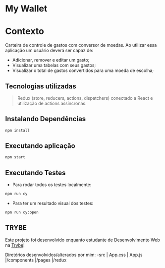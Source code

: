 # My Wallet

# Contexto
Carteira de controle de gastos com conversor de moedas. Ao utilizar essa aplicação um usuário deverá ser capaz de: 
 - Adicionar, remover e editar um gasto;
 - Visualizar uma tabelas com seus gastos;
 - Visualizar o total de gastos convertidos para uma moeda de escolha; 

## Tecnologias utilizadas

> Redux (store, reducers, actions, dispatchers) conectado a React e utilização de actions assíncronas.


## Instalando Dependências

```bash
npm install
``` 

## Executando aplicação

```bash
npm start
```

## Executando Testes

* Para rodar todos os testes localmente:

```bash
npm run cy
```
* Para ter um resultado visual dos testes:

```bash
npm run cy:open
```

## TRYBE
Este projeto foi desenvolvido enquanto estudante de Desenvolvimento Web na <a href="https://www.betrybe.com/">Trybe</a>!

Diretórios desenvolvidos/alterados por mim:
-src
  | App.css
  | App.js
  |/components
  |/pages
  |/redux
